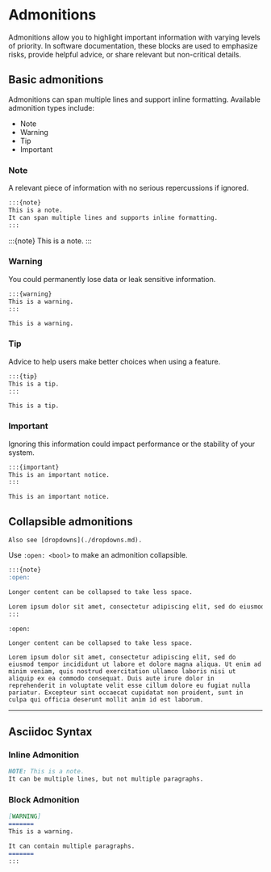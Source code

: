 # Admonitions

Admonitions allow you to highlight important information with varying levels of priority. In software documentation, these blocks are used to emphasize risks, provide helpful advice, or share relevant but non-critical details.

## Basic admonitions

Admonitions can span multiple lines and support inline formatting.
Available admonition types include:

- Note
- Warning
- Tip
- Important

### Note

A relevant piece of information with no serious repercussions if ignored.

```markdown
:::{note}
This is a note.
It can span multiple lines and supports inline formatting.
:::
```

:::{note}
This is a note.
:::

### Warning

You could permanently lose data or leak sensitive information.

```markdown
:::{warning}
This is a warning.
:::
```

```{warning}
This is a warning.
```

### Tip

Advice to help users make better choices when using a feature.

```markdown
:::{tip}
This is a tip.
:::
```

```{tip}
This is a tip.
```

### Important

Ignoring this information could impact performance or the stability of your system.

```markdown
:::{important}
This is an important notice.
:::
```

```{important}
This is an important notice.
```

## Collapsible admonitions

```{tip}
Also see [dropdowns](./dropdowns.md).
```

Use `:open: <bool>` to make an admonition collapsible.

```markdown
:::{note}
:open:

Longer content can be collapsed to take less space.

Lorem ipsum dolor sit amet, consectetur adipiscing elit, sed do eiusmod tempor incididunt ut labore et dolore magna aliqua. Ut enim ad minim veniam, quis nostrud exercitation ullamco laboris nisi ut aliquip ex ea commodo consequat. Duis aute irure dolor in reprehenderit in voluptate velit esse cillum dolore eu fugiat nulla pariatur. Excepteur sint occaecat cupidatat non proident, sunt in culpa qui officia deserunt mollit anim id est laborum.
:::
```

```{note}
:open:

Longer content can be collapsed to take less space.

Lorem ipsum dolor sit amet, consectetur adipiscing elit, sed do eiusmod tempor incididunt ut labore et dolore magna aliqua. Ut enim ad minim veniam, quis nostrud exercitation ullamco laboris nisi ut aliquip ex ea commodo consequat. Duis aute irure dolor in reprehenderit in voluptate velit esse cillum dolore eu fugiat nulla pariatur. Excepteur sint occaecat cupidatat non proident, sunt in culpa qui officia deserunt mollit anim id est laborum.
```

---

## Asciidoc Syntax

### Inline Admonition

```markdown
NOTE: This is a note.
It can be multiple lines, but not multiple paragraphs.
```

### Block Admonition

```markdown
[WARNING]
=======
This is a warning.

It can contain multiple paragraphs.
=======
:::
```
